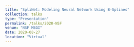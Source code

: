 ```yaml
---
title: "SpliNet: Modeling Neural Network Using B-Splines"
collection: talks
type: "Presentation"
permalink: /talks/2020-NSF
venue: "NSF MSGI"
date: 2020-08-27
location: "Virtual"
---
```

